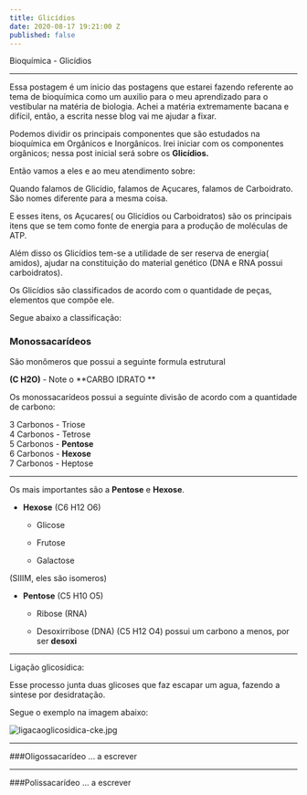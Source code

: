 ```yaml
---
title: Glicídios
date: 2020-08-17 19:21:00 Z
published: false
---
```


Bioquímica -  Glicídios

<!--more-->

---

Essa postagem é um inicio das postagens que estarei fazendo referente ao tema de bioquímica como um auxilio para o meu aprendizado para o vestibular na matéria de biologia. Achei a matéria extremamente bacana e difícil, então,  a escrita nesse blog vai me ajudar a fixar.

Podemos dividir os principais componentes que são estudados na bioquímica em Orgânicos e Inorgânicos. Irei iniciar com os componentes orgânicos; nessa post inicial será sobre os **Glicídios.**

Então vamos a eles e ao meu atendimento sobre:

Quando falamos de Glicídio, falamos de Açucares, falamos de Carboidrato. São nomes diferente para a mesma coisa.

E esses itens, os Açucares( ou Glicídios ou Carboidratos) são os principais itens que se tem como fonte de energia para a produção de moléculas de ATP.

Além disso os Glicídios tem-se a utilidade de ser reserva de energia(  amidos), ajudar na constituição do material genético (DNA e RNA possui carboidratos).

Os Glicídios são classificados de acordo com o quantidade de peças, elementos que compõe ele.

Segue abaixo a classificação:

### Monossacarídeos

São monômeros que possui a seguinte formula estrutural

**(C H2O)** - Note o \*\*CARBO IDRATO \*\*

Os monossacarídeos possui a seguinte divisão de acordo com a quantidade de carbono:

3 Carbonos - Triose <br/>
4 Carbonos - Tetrose <br/>
5 Carbonos - **Pentose** <br/>
6 Carbonos - **Hexose** <br/>
7 Carbonos - Heptose <br/>

---

Os mais importantes são a **Pentose** e **Hexose**.

* **Hexose** (C6 H12 O6)

  * Glicose

  * Frutose

  * Galactose

\(SIIIM, eles são isomeros)

* **Pentose** (C5 H10 O5)

  * Ribose (RNA)

  * Desoxirribose (DNA) (C5 H12 O4) possui um carbono a menos, por ser **desoxi**

---

Ligação glicosídica:

Esse processo junta duas glicoses que faz escapar um agua, fazendo a sintese por desidratação.

Segue o exemplo na imagem abaixo:

![ligacaoglicosidica-cke.jpg](/uploads/ligacaoglicosidica-cke.jpg)

---

\###Oligossacarídeo
... a escrever

---

\###Polissacarídeo
... a escrever